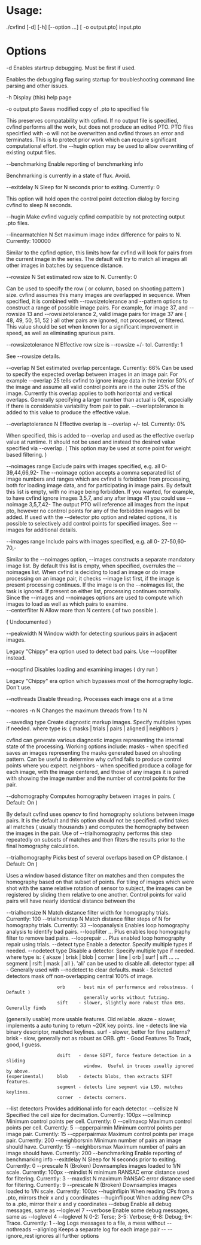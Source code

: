 # Usage:
./cvfind [-d] [-h] [--option ...] [ -o output.pto] input.pto

# Options
  -d                   Enables startrup debugging.  Must be first if used.

Enables the debugging flag suring startup for troubleshooting command line parsing and other issues. 
  
  -h                   Display (this) help page
  
  -o output.pto        Saves modified copy of .pto to specified file

This preserves compatability with cpfind.  If no output file is specified, cvfind performs all the work, but does not produce an edited PTO.  PTO files specirfied with -o will not be overwritten and cvfind throws an error and terminates.  This is to protect prior work which can require significant computational effort.  the --hugin option may be used to allow overwriting of existing output files.

  --benchmarking       Enable reporting of benchmarking info

Benchmarking is currently in a state of flux.  Avoid.  
  
  --exitdelay N        Sleep for N seconds prior to exiting.  Currently: 0

This option will hold open the control point detection dialog by forcing cvfind to sleep N seconds.  
  
  --hugin              Make cvfind vaguely cpfind compatible by not protecting output .pto files.
  
  --linearmatchlen N   Set maximum image index difference for pairs to N.  Currently: 100000

Similar to the cpfind option, this limits how far cvfind will look for pairs from the current image in the series.  The default will try to match all images all other images in batches by sequence distance.

  --rowsize N          Set estimated row size to N.  Currently: 0

Can be used to specify the row ( or column, based on shooting pattern ) size.  cvfind assumes this many images are overlapped in sequence.  When specified, it is combined with --rowsizetolerance and --pattern options to construct a range of possible image pairs.  For example, for image 37, and --rowsize 13 and --rowsizetolerance 2, valid image pairs for image 37 are { 48, 49, 50, 51, 52 } all other pairs are ignored, not processed, or filtered.   This value should be set when known for a significant improvement in speed, as well as eliminating spurious pairs.

  --rowsizetolerance N Effective row size is --rowsize +/- tol.  Currently: 1

See --rowsize details. 
  
  --overlap N          Set estimated overlap percentage.  Currently: 66%
Can be used to specify the expected overlap between images in an image pair.  For example --overlap 25 tells cvfind to ignore image data in the interior 50% of the image and assume all valid control points are in the outer 25% of the image.   Currently this overlap applies to both horizontal and vertical overlaps.  Generally specifying a larger number than actual is OK, especially if there is considerable variability from pair to pair.  --overlaptolerance is added to this value to produce the effective value.
  
  --overlaptolerance N Effective overlap is --overlap +/- tol.  Currently: 0%
  
When specified, this is added to --overlap and used as the effective overlap value at runtime.  It should not be used and instead the desired value specified via --overlap.  ( This option may be used at some point for weight based filtering. )

  --noimages range     Exclude pairs with images specified, e.g. all 0-39,44,66,92-
The --noimage option accepts a comma separated list of image numbers and ranges which are cvfind is forbidden from processing, both for loading image data, and for participating in image pairs.  By default this list is empty, with no image being forbidden.  If you wanted, for example, to have cvfind ignore images 3,5,7, and any after image 41 you could use --noimage 3,5,7,42-  The output PTO will reference all images from the input pto, however no contrrol points for any of the forbidden images will be added.  If used with the --detector pto option and related options, it is possible to selectively add control points for specified images.  See --images for additional details.
  
  --images range       Include pairs with images specified, e.g. all 0- 27-50,60-70,-
  
Similar to the --noimages option, --images constructs a separate mandatory image list.  By default this list is empty, when specified, overrules the --noimages list.  When cvfind is deciding to load an image or do image processing on an image pair, it checks --image list first, if the image is present processing continues.  If the image is on the --noimages list, the task is ignored.   If present on either list, processing continues normally.  Since the --images and --noimages options are used to compute which images to load as well as which pairs to examine.  
  --centerfilter N     Allow more than N centers ( of two possible ).

( Undocumented )

  --peakwidth N        Window width for detecting spurious pairs in adjacent images.

Legacy "Chippy" era option used to detect bad pairs.  Use --loopfilter instead.
  
  --nocpfind           Disables loading and examining images ( dry run )

Legacy "Chippy" era option which bypasses most of the homography logic.  Don't use.
  
  --nothreads          Disable threading.  Processes each image one at a time
  
  --ncores -n N        Changes the maximum threads from 1 to N

  --savediag type      Create diagnostic markup images.  Specify multiples types if needed.
        where type is: { masks | trials | pairs | aligned | neighbors }  

cvfind can generate various diagnostic images representing the internal state of the processing.  Working options include:  masks - when specified saves an images representing the masks generated based on shooting pattern.  Can be useful to determine why cvfind fails to produce control points where you expect.  neighbors - when specified produce a collage for each image, with the image centered, and those of any images it is paired with showing the image number and the number of control points for the pair.
  
  --dohomography       Computes homography between images in pairs.  ( Default: On )

By default cvfind uses opencv to find homography solutions between image pairs.  It is the default and this option should not be specified.   cvfind takes all matches ( usually thousands ) and computes the homography between the images in the pair.  Use of --trialhomography performs this step repeatedly on subsets of matches and then filters the results prior to the final homography calculation.  
  
  --trialhomography    Picks best of several overlaps based on CP distance.  ( Default: On )

Uses a window based distance filter on matches and then computes the homography based on that subset of points.   For tiling of images which were shot with the same relative rotation of sensor to subject, the images can be registered by sliding them relative to one another.   Control points for valid pairs will have nearly identical distance between the   
  
  --trialhomsize N     Match distance filter width for homography trials.  Currently: 100
  --trialhomstep N     Match distance filter steps of N for homography trials.  Currently: 33
  --loopanalysis       Enables loop homography analysis to identify bad pairs.
  --loopfilter         ... Plus enables loop homography filter to remove bad pairs. 
  --looprepair         ... Plus enabled loop homography repair using trials.
  --detect type        Enable a detector.  Specify multiple types if needed.
  --nodetect type      Disable a detector.  Specify multiple type if needed.
        where type is: { akaze | brisk | blob | corner | line | orb | surf | sift ... 
                       ... segment | rsift | mask | all }.  'all' can be used to disable all.
        detector type: all     - Generally used with --nodetect to clear defaults.
                       mask    - Selected detectors mask off non-overlapping central 100% of image.

                       orb     - best mix of performance and robustness. ( Default )
                                 generally works without futzing.
                       sift    - slower, slightly more robust than ORB.  Generally finds
  (generally usable)             more usable features.  Old reliable.
                       akaze   - slower, implements a auto tuning to return ~20K key points.
                       line    - detects line via binary descriptor, matched keylines.
                       surf    - slower, better for fine patterns?
                       brisk   - slow, generally not as robust as ORB.
                       gftt    - Good Features To Track, good, I guess.

                       dsift   - dense SIFT, force feature detection in a sliding
                                 window.  Useful in traces usually ignored by above. 
    (experimental)     blob    - detects blobs, then extracts SIFT features.
                       segment - detects line segment via LSD, matches keylines.
                       corner  - detects corners.
  --list detectors     Provides additional info for each detector.
  --cellsize N         Specified the cell size for decimation.  Currently: 100px
  --cellmincp          Minimum control points per cell.  Currently: 0
  --cellmaxcp          Maximum control points per cell.  Currently: 5
  --cpperpairmin       Minimum control points per image pair.  Currently: 15
  --cpperpairmax       Maximum control points per image pair.  Currently: 200
  --neighborsnin       Minimum number of pairs an image should have.  Currently: 15
  --neighborsmax       Maximum number of pairs an image should have.  Currently: 200
  --benchmarking       Enable reporting of benchmarking info
  --exitdelay N        Sleep for N seconds prior to exiting.  Currently: 0
  --prescale N         (Broken) Downsamples images loaded to 1/N scale.  Currently: 100px
  --mindist  N         minimum RANSAC error distance used for filtering.  Currently: 3
  --maxdist  N         maximum RANSAC error distance used for filtering.  Currently: 9
  --prescale N         (Broken) Downsamples images loaded to 1/N scale.  Currently: 100px
  --huginflipin        When reading CPs from a .pto, mirrors their x and y coordinates
  --huginflipout       When adding new CPs to a .pto, mirror their x and y coordinates
  --debug              Enable all debug messages, same as --loglevel 7
  --verbose            Enable some debug messages, same as --loglevel 4
  --loglevel N         0-2: Terse; 3-5: Verbose; 6-8: Debug; 9+: Trace.  Currently: 1
  --log                Logs messages to a file, a mess without --nothreads
  --alignlog           Keeps a separate log for each image pair
  -- --ignore_rest     ignores all further options
